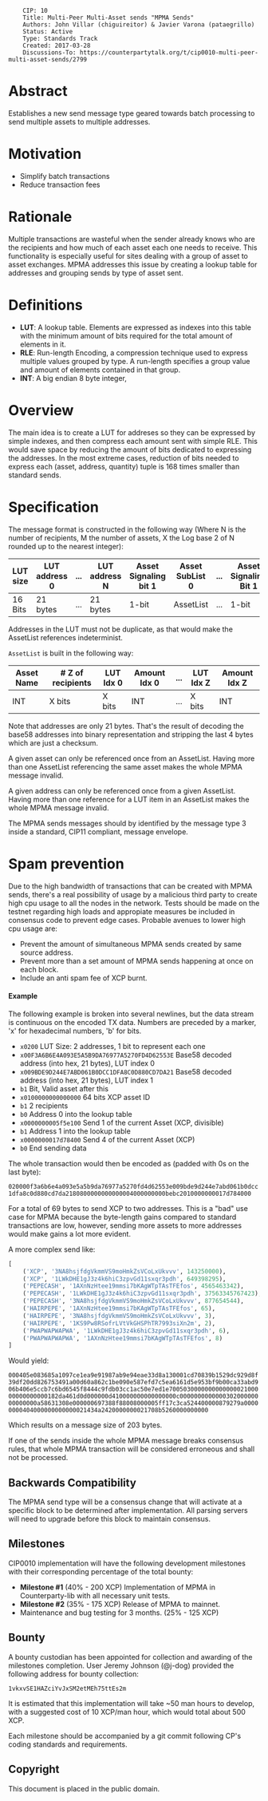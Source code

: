         CIP: 10
        Title: Multi-Peer Multi-Asset sends "MPMA Sends"
        Authors: John Villar (chiguireitor) & Javier Varona (pataegrillo)
        Status: Active
        Type: Standards Track
        Created: 2017-03-28
        Discussions-To: https://counterpartytalk.org/t/cip0010-multi-peer-multi-asset-sends/2799

# Abstract

Establishes a new send message type geared towards batch processing to send multiple assets to multiple addresses.

# Motivation

* Simplify batch transactions
* Reduce transaction fees

# Rationale

Multiple transactions are wasteful when the sender already knows who are the recipients and how much of each asset each one needs to receive. This functionality is especially useful for sites dealing with a group of asset to asset exchanges. MPMA addresses this issue by creating a lookup table for addresses and grouping sends by type of asset sent.

# Definitions

 * **LUT**: A lookup table. Elements are expressed as indexes into this table with the minimum amount of bits required for the total amount of elements in it.
 * **RLE**: Run-length Encoding, a compression technique used to express multiple values grouped by type. A run-length specifies a group value and amount of elements contained in that group.
 * **INT**: A big endian 8 byte integer,

# Overview

The main idea is to create a LUT for addreses so they can be expressed by simple indexes, and then compress each amount sent with simple RLE. This would save space by reducing the amount of bits dedicated to expressing the
addresses. In the most extreme cases, reduction of bits needed to express each (asset, address, quantity) tuple is 168 times smaller than standard sends.

# Specification

The message format is constructed in the following way (Where N is the number of recipients, M the number of assets, X the Log base 2 of N rounded up to the nearest integer):

LUT size|LUT address 0|...|LUT address N|Asset Signaling bit 1|Asset SubList 0|...|Asset Signaling Bit 1|Asset Sublist M|Asset Signaling Bit 0|
--------|-------------|---|-------------|---------------------|---------------|---|---------------------|---------------|---------------------|
 16 Bits|   21 bytes  |...|   21 bytes  |         1-bit       |   AssetList   |...|        1-bit        |   AssetList   |        1-bit        |

Addresses in the LUT must not be duplicate, as that would make the AssetList references indeterminist.

`AssetList` is built in the following way:

Asset Name|# Z of recipients|LUT Idx 0|Amount Idx 0|...|LUT Idx Z|Amount Idx Z|
----------|-----------------|---------|------------|---|---------|------------|
   INT    |     X bits      |  X bits |     INT    |...|  X bits |     INT    |

Note that addresses are only 21 bytes. That's the result of decoding the base58 addresses into binary representation and stripping the last 4 bytes which are just a checksum.

A given asset can only be referenced once from an AssetList. Having more than one AssetList referencing the same asset makes the whole MPMA message invalid.

A given address can only be referenced once from a given AssetList. Having more than one reference for a LUT item in an AssetList makes the whole MPMA message invalid.

The MPMA sends messages should by identified by the message type 3 inside a standard, CIP11 compliant, message envelope.

# Spam prevention

Due to the high bandwidth of transactions that can be created with MPMA sends, there's a real possibility of usage by a malicious third party to create high cpu usage to all the nodes in the network. Tests should be made on the testnet regarding high loads and appropiate measures be included in consensus code to prevent edge cases. Probable avenues to lower high cpu usage are:

* Prevent the amount of simultaneous MPMA sends created by same source address.
* Prevent more than a set amount of MPMA sends happening at once on each block.
* Include an anti spam fee of XCP burnt.

#### Example

The following example is broken into several newlines, but the data stream is continuous on the encoded TX data. Numbers are preceded by a marker, 'x' for hexadecimal numbers, 'b' for bits.

 * `x0200` LUT Size: 2 addresses, 1 bit to represent each one
 * `x00F3A6B6E4A093E5A5B9DA76977A5270FD4D62553E` Base58 decoded address (into hex, 21 bytes), LUT index 0
 * `x009BDE9D244E7ABD061B0DCC1DFA8C0D880CD7DA21` Base58 decoded address (into hex, 21 bytes), LUT index 1
 * `b1` Bit, Valid asset after this
 * `x0100000000000000` 64 bits XCP asset ID
 * `b1` 2 recipients
 * `b0` Address 0 into the lookup table
 * `x0000000005f5e100` Send 1 of the current Asset (XCP, divisible)
 * `b1` Address 1 into the lookup table
 * `x0000000017d78400` Send 4 of the current Asset (XCP)
 * `b0` End sending data

The whole transaction would then be encoded as (padded with 0s on the last byte):

`020000f3a6b6e4a093e5a5b9da76977a5270fd4d62553e009bde9d244e7abd061b0dcc1dfa8c0d880cd7da2180800000000000004000000000bebc2010000000017d784000`

For a total of 69 bytes to send XCP to two addresses. This is a "bad" use case for MPMA because the byte-length gains compared to standard transactions are low, however, sending more assets to more addresses would make gains a lot more evident.

A more complex send like:

```python
[
    ('XCP', '3NA8hsjfdgVkmmVS9moHmkZsVCoLxUkvvv', 143250000),
    ('XCP', '1LWkDHE1gJ3z4k6hiC3zpvGd11sxqr3pdh', 649398295),
    ('PEPECASH', '1AXnNzHtee19mmsi7bKAgWTpTAsTFEfos', 4565463342),
    ('PEPECASH', '1LWkDHE1gJ3z4k6hiC3zpvGd11sxqr3pdh', 37563345767423),
    ('PEPECASH', '3NA8hsjfdgVkmmVS9moHmkZsVCoLxUkvvv', 877654544),
    ('HAIRPEPE', '1AXnNzHtee19mmsi7bKAgWTpTAsTFEfos', 65),
    ('HAIRPEPE', '3NA8hsjfdgVkmmVS9moHmkZsVCoLxUkvvv', 3),
    ('HAIRPEPE', '1KS9Pw8RSofrLVtVkGHSPhTR7993siXn2m', 2),
    ('PWAPWAPWAPWA', '1LWkDHE1gJ3z4k6hiC3zpvGd11sxqr3pdh', 6),
    ('PWAPWAPWAPWA', '1AXnNzHtee19mmsi7bKAgWTpTAsTFEfos', 8)
]
```

Would yield:

`000405e083685a1097ce1ea9e91987ab9e94eae33d8a130001cd70839b1529dc929d8f39df20dd826753491a00d60a862c1be090e587efd7c5ea6161d5e953bf9b00ca33abd906b406e5ccb7c6bd6545f8444c9fdb03cc1ac50e7ed1e700503000000000000002100000000000000182da461d0d000000d410000000000000000c000000000000030200000000000000a58631308e000000697388f88008000005ff17c3ca524400000879279a00000000404000000000000021434a2420000000021708b5260000000000`

Which results on a message size of 203 bytes.

If one of the sends inside the whole MPMA message breaks consensus rules, that whole MPMA transaction will be considered erroneous and shall not be processed.

## Backwards Compatibility ##

The MPMA send type will be a consensus change that will activate at a specific block to be determined after implementation. All parsing servers will need to upgrade before this block to maintain consensus.

## Milestones ##

CIP0010 implementation will have the following development milestones with their
corresponding percentage of the total bounty:

 * **Milestone #1** (40% - 200 XCP) Implementation of MPMA in Counterparty-lib with all necessary unit tests.
 * **Milestone #2** (35% - 175 XCP) Release of MPMA to mainnet.
 * Maintenance and bug testing for 3 months. (25% - 125 XCP)

## Bounty ##

A bounty custodian has been appointed for collection and awarding of the
milestones completion. User Jeremy Johnson (@j-dog) provided the following
address for bounty collection:

    1vkxvSE1HAZciYvJxSM2etMEh75ttEs2m

It is estimated that this implementation will take ~50 man hours to develop,
with a suggested cost of 10 XCP/man hour, which would total about 500 XCP.

Each milestone should be accompanied by a git commit following CP's coding
standards and requirements.

## Copyright ##

This document is placed in the public domain.
